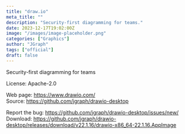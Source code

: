 ```yaml
---
title: "draw.io"
meta_title: ""
description: "Security-first diagramming for teams."
date: 2023-12-17T19:02:00Z
image: "/images/image-placeholder.png"
categories: ["Graphics"]
author: "JGraph"
tags: ["official"]
draft: false
---
```


Security-first diagramming for teams

License: Apache-2.0

Web page: https://www.drawio.com/  
Source: https://github.com/jgraph/drawio-desktop

Report the bug: https://github.com/jgraph/drawio-desktop/issues/new/  
Download: https://github.com/jgraph/drawio-desktop/releases/download/v22.1.16/drawio-x86_64-22.1.16.AppImage
